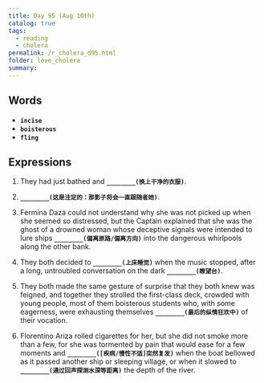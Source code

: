 ```yaml
---
title: Day 95 (Aug 10th)
catalog: true
tags: 
  - reading
  - cholera
permalink: /r_cholera_d95.html
folder: love_cholera
summary: 
---
```


## Words

-   <b data-toggle="tooltip" data-original-title="{{site.data.glossary.incise}}">`incise`</b>
-   <b data-toggle="tooltip" data-original-title="{{site.data.glossary.boisterous}}">`boisterous`</b>
-   <b data-toggle="tooltip" data-original-title="{{site.data.glossary.fling}}">`fling`</b>



## Expressions

1.  They had just bathed and <b data-toggle="tooltip" data-original-title="{{site.data.answers.ie_a}}">`________(换上干净的衣服)`</b>.

2.  <b data-toggle="tooltip" data-original-title="{{site.data.answers.ie_b}}">`________(这是注定的：那影子将会一直跟随者她)`</b>.

3.  Fermina Daza could not understand why she was not picked up when she seemed so distressed, but the Captain explained that she was the ghost of a drowned woman whose deceptive signals were intended to lure ships <b data-toggle="tooltip" data-original-title="{{site.data.answers.ie_c}}">`________(偏离原路/偏离方向)`</b> into the dangerous whirlpools along the other bank.

4.  They both decided to <b data-toggle="tooltip" data-original-title="{{site.data.answers.ie_d}}">`________(上床睡觉)`</b> when the music stopped, after a long, untroubled conversation on the dark <b data-toggle="tooltip" data-original-title="{{site.data.answers.ie_d2}}">`________(瞭望台)`</b>.

5.  They both made the same gesture of surprise that they both knew was feigned, and together they strolled the first-class deck, crowded with young people, most of them boisterous students who, with some eagerness, were exhausting themselves <b data-toggle="tooltip" data-original-title="{{site.data.answers.ie_e}}">`________(最后的纵情狂欢中)`</b> of their vocation.

6.  Florentino Ariza rolled cigarettes for her, but she did not smoke more than a few, for she was tormented by pain that would ease for a few moments and <b data-toggle="tooltip" data-original-title="{{site.data.answers.ie_f}}">`________([疾病/慢性不适]突然复发)`</b> when the boat bellowed as it passed another ship or sleeping village, or when it slowed to <b data-toggle="tooltip" data-original-title="{{site.data.answers.ie_f2}}">`________(通过回声探测水深等距离)`</b> the depth of the river.